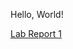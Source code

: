 Hello, World!

[Lab Report 1](https://brycepollack.github.io/cse15l-lab-reports/lab-report-1-week-2.html)
